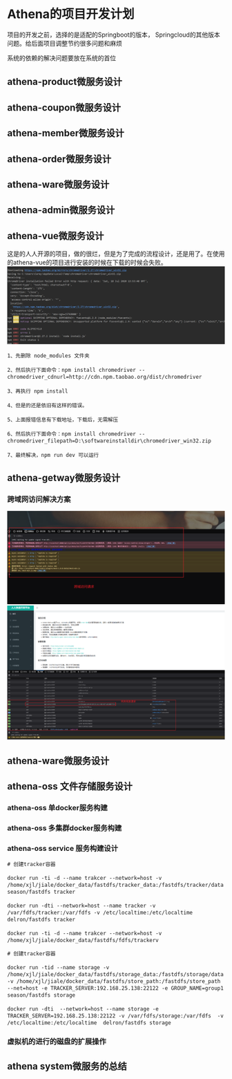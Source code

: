 # Athena的项目开发计划

项目的开发之前，选择的是适配的Springboot的版本， Springcloud的其他版本问题。给后面项目调整节约很多问题和麻烦

系统的依赖的解决问题要放在系统的首位

## athena-product微服务设计

## athena-coupon微服务设计

## athena-member微服务设计

## athena-order微服务设计

## athena-ware微服务设计

## athena-admin微服务设计

## athena-vue微服务设计

这是的人人开源的项目，做的很烂，但是为了完成的流程设计，还是用了。在使用的athena-vue的项目进行安装的时候在下载的时候会失败。
![img.png](images/athena-vue-error.png)

```shell
1、先删除 node_modules 文件夹

2、然后执行下面命令：npm install chromedriver --chromedriver_cdnurl=http://cdn.npm.taobao.org/dist/chromedriver

3、再执行 npm install

4、但是的还是依旧有这样的错误。

5、上面报错信息有下载地址，下载后，无需解压

6、然后执行下面命令：npm install chromedriver --chromedriver_filepath=D:\softwareinstalldir\chromedriver_win32.zip

7、最终解决，npm run dev 可以运行
```

## athena-getway微服务设计

### 跨域网访问解决方案

![img.png](images/RCS跨域访问请求.png)
![img.png](images/RCS_success_login.png)

## athena-ware微服务设计


## athena-oss 文件存储服务设计

### athena-oss 单docker服务构建

### athena-oss 多集群docker服务构建

### athena-oss service 服务构建设计
```shell
# 创建tracker容器 

docker run -ti -d --name trakcer --network=host -v /home/xjl/jiale/docker_data/fastdfs/tracker_data:/fastdfs/tracker/data  season/fastdfs tracker

docker run -dti --network=host --name tracker -v /var/fdfs/tracker:/var/fdfs -v /etc/localtime:/etc/localtime delron/fastdfs tracker

docker run -ti -d --name trakcer --network=host -v /home/xjl/jiale/docker_data/fastdfs/fdfs/trackerv
```

```shell
# 创建tracker容器 

docker run -tid --name storage -v /home/xjl/jiale/docker_data/fastdfs/storage_data:/fastdfs/storage/data -v /home/xjl/jiale/docker_data/fastdfs/store_path:/fastdfs/store_path --net=host -e TRACKER_SERVER:192.168.25.138:22122 -e GROUP_NAME=group1 season/fastdfs storage

docker run -dti  --network=host --name storage -e TRACKER_SERVER=192.168.25.138:22122 -v /var/fdfs/storage:/var/fdfs  -v /etc/localtime:/etc/localtime  delron/fastdfs storage

```


### 虚拟机的进行的磁盘的扩展操作



## athena system微服务的总结


